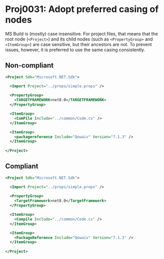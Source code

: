 # Proj0031: Adopt preferred casing of nodes
MS Build is (mostly) case insensitive. For project files, that means that the
root node (`<Project>`) and its child nodes (such as `<PropertyGroup>` and
`<ItemGroup>`) are case sensitive, but their ancestors are not. To prevent
issues, however, it is preferred to use the same casing consistently.

## Non-compliant
``` xml
<Project Sdk="Microsoft.NET.Sdk">

  <Import Project="../props/simple.props" />
  
  <PropertyGroup>
    <TARGETFRAMEWORK>net8.0</TARGETFRAMEWORK>
  </PropertyGroup>

  <ItemGroup>
    <ComPile Include="../common/Code.cs" />
  </ItemGroup>

  <ItemGroup>
    <packagereference Include="Qowaiv" Version="7.1.3" />
  </ItemGroup>
  
</Project>
```

## Compliant
``` xml
<Project Sdk="Microsoft.NET.Sdk">

  <Import Project="../props/simple.props" />
  
  <PropertyGroup>
    <TargetFramework>net8.0</TargetFramework>
  </PropertyGroup>

  <ItemGroup>
    <Compile Include="../common/Code.cs" />
  </ItemGroup>

  <ItemGroup>
    <PackageReference Include="Qowaiv" Version="7.1.3" />
  </ItemGroup>
  
</Project>
```